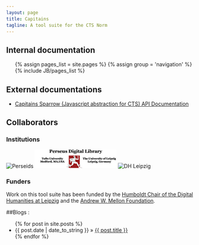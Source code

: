 ```yaml
---
layout: page
title: Capitains
tagline: A tool suite for the CTS Norm
---
```


## Internal documentation 

<ul>
{% assign pages_list = site.pages %}
{% assign group = 'navigation' %}
{% include JB/pages_list %}
</ul>

## External documentations

- [Capitains Sparrow (Javascript abstraction for CTS) API Documentation](http://capitains.github.io/Sparrow)

## Collaborators

### Institutions
![Perseids](http://perseids.org/perseids_banner31.png)
![Perseids](./assets/images/perseus.png)
![DH Leipzig](http://www.dh.uni-leipzig.de/wo/wp-content/uploads/2014/03/logo_dh_wid-300x57.png)

### Funders

Work on this tool suite has been funded by the [Humboldt Chair of the Digital Humanities at Leipzig](http://www.dh.uni-leipzig.de/wo/) and the [Andrew W. Mellon Foundation](http://www.mellon.org/).

##Blogs :

<ul class="posts">
  {% for post in site.posts %}
    <li><span>{{ post.date | date_to_string }}</span> &raquo; <a href="{{ BASE_PATH }}{{ post.url }}">{{ post.title }}</a></li>
  {% endfor %}
</ul>


